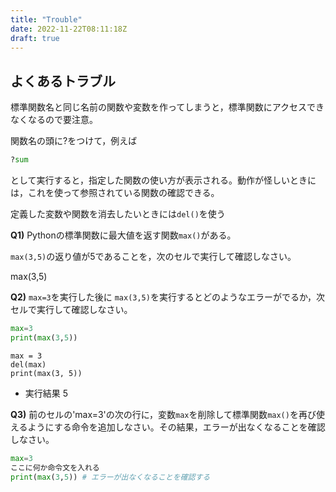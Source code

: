 ```yaml
---
title: "Trouble"
date: 2022-11-22T08:11:18Z
draft: true
---
```


## よくあるトラブル


標準関数名と同じ名前の関数や変数を作ってしまうと，標準関数にアクセスできなくなるので要注意。

関数名の頭に?をつけて，例えば
```python
?sum
```
として実行すると，指定した関数の使い方が表示される。動作が怪しいときには，これを使って参照されている関数の確認できる。

定義した変数や関数を消去したいときには`del()`を使う

**Q1)** Pythonの標準関数に最大値を返す関数`max()`がある。

`max(3,5)`の返り値が5であることを，次のセルで実行して確認しなさい。

max(3,5)

**Q2)** `max=3`を実行した後に `max(3,5)`を実行するとどのようなエラーがでるか，次セルで実行して確認しなさい。
```python
max=3
print(max(3,5))
```

```python# YOUR CODE HERE
max = 3
del(max)
print(max(3, 5))
```
- 実行結果
    5


**Q3)** 前のセルの'max=3'の次の行に，変数`max`を削除して標準関数`max()`を再び使えるようにする命令を追加しなさい。その結果，エラーが出なくなることを確認しなさい。
```python
max=3
ここに何か命令文を入れる
print(max(3,5)) # エラーが出なくなることを確認する
```